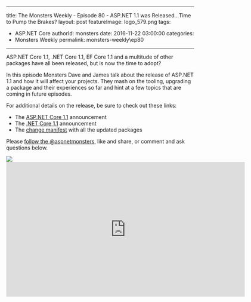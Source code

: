 
---
title: The Monsters Weekly - Episode 80 -  ASP.NET 1.1 was Released...Time to Pump the Brakes?
layout: post
featureImage: logo_579.png
tags: 
- ASP.NET Core
authorId: monsters
date: 2016-11-22 03:00:00
categories:
- Monsters Weekly
permalink: monsters-weekly\ep80
---

<p>ASP.NET Core 1.1, .NET Core 1.1, EF Core 1.1 and a multitude of other packages have all been released, but is now the time to adopt?</p><p>In this episode Monsters Dave and James talk about the release of ASP.NET 1.1 and how it will affect your projects. They mash on the tooling, upgrading a package and their experiences so far and hint at a few topics that are coming in future episodes.</p><p>For additional details on the release, be sure to check out these links:</p><ul><li>The <a href="https://blogs.msdn.microsoft.com/webdev/2016/11/16/announcing-asp-net-core-1-1/" target="_blank">ASP.NET Core 1.1</a> announcement</li><li>The <a href="https://blogs.msdn.microsoft.com/dotnet/2016/11/16/announcing-net-core-1-1/" target="_blank">.NET Core 1.1</a> announcement</li><li>The <a href="https://github.com/aspnet/Home/releases/tag/1.1.0" target="_blank">change manifest</a> with all the updated packages</li></ul><p>Please <a class="twitter-follow-button" href="https://twitter.com/aspnetmonsters">follow the @aspnetmonsters</a>, like and share,&nbsp;or comment and ask questions below.</p> <img src="http://m.webtrends.com/dcs1wotjh10000w0irc493s0e_6x1g/njs.gif?dcssip=channel9.msdn.com&dcsuri=https://s.ch9.ms/Series/aspnetmonsters/feed&WT.dl=0&WT.entryid=Entry:RSSView:d32e7152e91c44f1822aa6c600ddf5d6">

<!--more-->
<iframe src='https://channel9.msdn.com/Series/aspnetmonsters/ASPNET-Monsters-80-ASPNET-11-was-ReleasedTime-to-Pump-the-Brakes/player' width='640' height='360' allowFullScreen frameBorder='0'></iframe>
